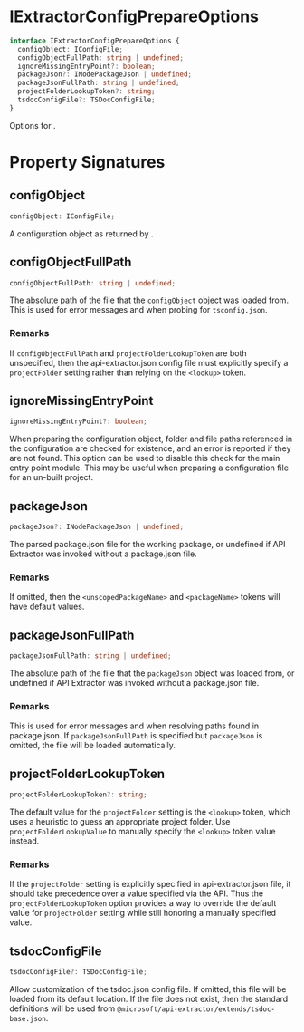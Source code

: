 # IExtractorConfigPrepareOptions

```typescript
interface IExtractorConfigPrepareOptions {
  configObject: IConfigFile;
  configObjectFullPath: string | undefined;
  ignoreMissingEntryPoint?: boolean;
  packageJson?: INodePackageJson | undefined;
  packageJsonFullPath: string | undefined;
  projectFolderLookupToken?: string;
  tsdocConfigFile?: TSDocConfigFile;
}
```

Options for .

# Property Signatures

## configObject

```typescript
configObject: IConfigFile;
```

A configuration object as returned by .

## configObjectFullPath

```typescript
configObjectFullPath: string | undefined;
```

The absolute path of the file that the `configObject` object was loaded from. This is used for error messages and when probing for `tsconfig.json`.

### Remarks

If `configObjectFullPath` and `projectFolderLookupToken` are both unspecified, then the api-extractor.json config file must explicitly specify a `projectFolder` setting rather than relying on the `<lookup>` token.

## ignoreMissingEntryPoint

```typescript
ignoreMissingEntryPoint?: boolean;
```

When preparing the configuration object, folder and file paths referenced in the configuration are checked for existence, and an error is reported if they are not found. This option can be used to disable this check for the main entry point module. This may be useful when preparing a configuration file for an un-built project.

## packageJson

```typescript
packageJson?: INodePackageJson | undefined;
```

The parsed package.json file for the working package, or undefined if API Extractor was invoked without a package.json file.

### Remarks

If omitted, then the `<unscopedPackageName>` and `<packageName>` tokens will have default values.

## packageJsonFullPath

```typescript
packageJsonFullPath: string | undefined;
```

The absolute path of the file that the `packageJson` object was loaded from, or undefined if API Extractor was invoked without a package.json file.

### Remarks

This is used for error messages and when resolving paths found in package.json.
If `packageJsonFullPath` is specified but `packageJson` is omitted, the file will be loaded automatically.

## projectFolderLookupToken

```typescript
projectFolderLookupToken?: string;
```

The default value for the `projectFolder` setting is the `<lookup>` token, which uses a heuristic to guess an appropriate project folder. Use `projectFolderLookupValue` to manually specify the `<lookup>` token value instead.

### Remarks

If the `projectFolder` setting is explicitly specified in api-extractor.json file, it should take precedence over a value specified via the API. Thus the `projectFolderLookupToken` option provides a way to override the default value for `projectFolder` setting while still honoring a manually specified value.

## tsdocConfigFile

```typescript
tsdocConfigFile?: TSDocConfigFile;
```

Allow customization of the tsdoc.json config file. If omitted, this file will be loaded from its default location. If the file does not exist, then the standard definitions will be used from `@microsoft/api-extractor/extends/tsdoc-base.json`.
